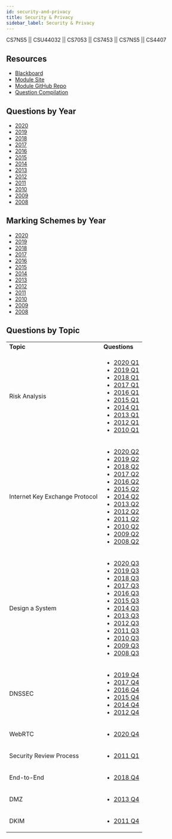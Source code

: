 ```yaml
---
id: security-and-privacy
title: Security & Privacy
sidebar_label: Security & Privacy
---
```

CS7NS5 || CSU44032 || CS7053 || CS7453 || CS7NS5 || CS4407

## Resources

-   [Blackboard](https://mymodule.tcd.ie/)
-   [Module Site](https://down.dsg.cs.tcd.ie/cs7053/)
-   [Module GitHub Repo](https://github.com/sftcd/cs7053)
-   [Question Compilation](https://github.com/nating/personal-notes/blob/master/fifth-year/security-and-privacy/question-compilation.md)

## Questions by Year

-   [2020](https://down.dsg.cs.tcd.ie/old-exams/cs7053-2020-exam.pdf)
-   [2019](https://down.dsg.cs.tcd.ie/old-exams/cs7053-2019-exam.pdf)
-   [2018](https://down.dsg.cs.tcd.ie/old-exams/cs7053-2018-exam.pdf)
-   [2017](https://down.dsg.cs.tcd.ie/old-exams/cs7053-2017-exam.pdf)
-   [2016](https://down.dsg.cs.tcd.ie/old-exams/cs7053-2016-exam.pdf)
-   [2015](https://down.dsg.cs.tcd.ie/old-exams/cs7053-2015-exam.pdf)
-   [2014](https://down.dsg.cs.tcd.ie/old-exams/cs7053-2014-exam.pdf)
-   [2013](https://down.dsg.cs.tcd.ie/old-exams/cs7053-2013-exam.pdf)
-   [2012](https://down.dsg.cs.tcd.ie/old-exams/cs7053-2012-exam.pdf)
-   [2011](https://down.dsg.cs.tcd.ie/old-exams/cs7053-questions-2011.pdf)
-   [2010](https://down.dsg.cs.tcd.ie/old-exams/cs7053-questions-2010.pdf)
-   [2009](https://down.dsg.cs.tcd.ie/old-exams/cs7012-exam.pdf)
-   [2008](https://down.dsg.cs.tcd.ie/old-exams/nds106-2008-exam.pdf)

## Marking Schemes by Year

-   [2020](https://down.dsg.cs.tcd.ie/old-exams/cs7053-2020-exam-solutions.pdf)
-   [2019](https://down.dsg.cs.tcd.ie/old-exams/cs7053-2019-exam-solutions.pdf)
-   [2018](https://down.dsg.cs.tcd.ie/old-exams/cs7053-2018-exam-solutions.pdf)
-   [2017](https://down.dsg.cs.tcd.ie/old-exams/cs7053-2017-exam-solutions.pdf)
-   [2016](https://down.dsg.cs.tcd.ie/old-exams/cs7053-2016-exam-solutions.pdf)
-   [2015](https://down.dsg.cs.tcd.ie/old-exams/cs7053-2015-exam-solutions.pdf)
-   [2014](https://down.dsg.cs.tcd.ie/old-exams/cs7053-2014-exam-solutions.pdf)
-   [2013](https://down.dsg.cs.tcd.ie/old-exams/cs7053-2013-exam-solutions.pdf)
-   [2012](https://down.dsg.cs.tcd.ie/old-exams/cs7053-2012-exam-solutions.pdf)
-   [2011](https://down.dsg.cs.tcd.ie/old-exams/cs7053-exam-solutions-2011.pdf)
-   [2010](https://down.dsg.cs.tcd.ie/old-exams/cs7053-exam-solutions-2010.pdf)
-   [2009](https://down.dsg.cs.tcd.ie/old-exams/cs7012-exam-solutions-2009.pdf)
-   [2008](https://down.dsg.cs.tcd.ie/old-exams/nds106-2008-answers.pdf)

## Questions by Topic

<table className="examQuestions">
    <tbody><tr>
        <td><strong>Topic</strong></td>
        <td><strong>Questions</strong></td>
    </tr>
    <tr>
        <td>Risk Analysis</td>
        <td>
            <ul className="questions">
        <li><a href="https://down.dsg.cs.tcd.ie/old-exams/cs7053-2020-exam.pdf#page=2">2020 Q1</a></li>
        <li><a href="https://down.dsg.cs.tcd.ie/old-exams/cs7053-2019-exam.pdf#page=2">2019 Q1</a></li>
        <li><a href="https://down.dsg.cs.tcd.ie/old-exams/cs7053-2018-exam.pdf#page=2">2018 Q1</a></li>
        <li><a href="https://down.dsg.cs.tcd.ie/old-exams/cs7053-2017-exam.pdf#page=2">2017 Q1</a></li>
        <li><a href="https://down.dsg.cs.tcd.ie/old-exams/cs7053-2016-exam.pdf#page=2">2016 Q1</a></li>
        <li><a href="https://down.dsg.cs.tcd.ie/old-exams/cs7053-2015-exam.pdf#page=2">2015 Q1</a></li>
        <li><a href="https://down.dsg.cs.tcd.ie/old-exams/cs7053-2014-exam.pdf#page=2">2014 Q1</a></li>
        <li><a href="https://down.dsg.cs.tcd.ie/old-exams/cs7053-2013-exam.pdf#page=2">2013 Q1</a></li>
        <li><a href="https://down.dsg.cs.tcd.ie/old-exams/cs7053-2012-exam.pdf#page=2">2012 Q1</a></li>
        <li><a href="https://down.dsg.cs.tcd.ie/old-exams/cs7053-questions-2010.pdf#page=1">2010 Q1</a></li>
            </ul>
        </td>
    </tr>
    <tr>
        <td>Internet Key Exchange Protocol</td>
        <td>
            <ul className="questions">
        <li><a href="https://down.dsg.cs.tcd.ie/old-exams/cs7053-2020-exam.pdf#page=3">2020 Q2</a></li>
        <li><a href="https://down.dsg.cs.tcd.ie/old-exams/cs7053-2019-exam.pdf#page=3">2019 Q2</a></li>
        <li><a href="https://down.dsg.cs.tcd.ie/old-exams/cs7053-2018-exam.pdf#page=3">2018 Q2</a></li>
        <li><a href="https://down.dsg.cs.tcd.ie/old-exams/cs7053-2017-exam.pdf#page=2&zoom=0,0,650">2017 Q2</a></li>
        <li><a href="https://down.dsg.cs.tcd.ie/old-exams/cs7053-2016-exam.pdf#page=2&zoom=0,0,700">2016 Q2</a></li>
        <li><a href="https://down.dsg.cs.tcd.ie/old-exams/cs7053-2015-exam.pdf#page=2&zoom=0,0,550">2015 Q2</a></li>
        <li><a href="https://down.dsg.cs.tcd.ie/old-exams/cs7053-2014-exam.pdf#page=2&zoom=0,0,600">2014 Q2</a></li>
        <li><a href="https://down.dsg.cs.tcd.ie/old-exams/cs7053-2013-exam.pdf#page=2&zoom=0,0,500">2013 Q2</a></li>
        <li><a href="https://down.dsg.cs.tcd.ie/old-exams/cs7053-2012-exam.pdf#page=2&zoom=0,0,550">2012 Q2</a></li>
        <li><a href="https://down.dsg.cs.tcd.ie/old-exams/cs7053-questions-2011.pdf#page=2&zoom=0,0,500">2011 Q2</a></li>
        <li><a href="https://down.dsg.cs.tcd.ie/old-exams/cs7053-questions-2010.pdf#page=1&zoom=0,0,700">2010 Q2</a></li>
        <li><a href="https://down.dsg.cs.tcd.ie/old-exams/cs7012-exam.pdf#page=2">2009 Q2</a></li>
        <li><a href="https://down.dsg.cs.tcd.ie/old-exams/nds106-2008-exam.pdf#page=2&zoom=0,0,500">2008 Q2</a></li>
            </ul>
        </td>
    </tr>
    <tr>
        <td>Design a System</td>
        <td>
            <ul className="questions">
        <li><a href="https://down.dsg.cs.tcd.ie/old-exams/cs7053-2020-exam.pdf#page=4">2020 Q3</a></li>
        <li><a href="https://down.dsg.cs.tcd.ie/old-exams/cs7053-2019-exam.pdf#page=4">2019 Q3</a></li>
        <li><a href="https://down.dsg.cs.tcd.ie/old-exams/cs7053-2018-exam.pdf#page=4">2018 Q3</a></li>
        <li><a href="https://down.dsg.cs.tcd.ie/old-exams/cs7053-2017-exam.pdf#page=3">2017 Q3</a></li>
        <li><a href="https://down.dsg.cs.tcd.ie/old-exams/cs7053-2016-exam.pdf#page=3">2016 Q3</a></li>
        <li><a href="https://down.dsg.cs.tcd.ie/old-exams/cs7053-2015-exam.pdf#page=3">2015 Q3</a></li>
        <li><a href="https://down.dsg.cs.tcd.ie/old-exams/cs7053-2014-exam.pdf#page=3&zoom=0,0,500">2014 Q3</a></li>
        <li><a href="https://down.dsg.cs.tcd.ie/old-exams/cs7053-2013-exam.pdf#page=3&zoom=0,0,500">2013 Q3</a></li>
        <li><a href="https://down.dsg.cs.tcd.ie/old-exams/cs7053-2012-exam.pdf#page=3&zoom=0,0,630">2012 Q3</a></li>
        <li><a href="https://down.dsg.cs.tcd.ie/old-exams/cs7053-questions-2011.pdf#page=3&zoom=0,0,500">2011 Q3</a></li>
        <li><a href="https://down.dsg.cs.tcd.ie/old-exams/cs7053-questions-2010.pdf#page=3">2010 Q3</a></li>
        <li><a href="https://down.dsg.cs.tcd.ie/old-exams/cs7012-exam.pdf#page=2&zoom=0,0,500">2009 Q3</a></li>
        <li><a href="https://down.dsg.cs.tcd.ie/old-exams/nds106-2008-exam.pdf#page=2&zoom=0,0,650">2008 Q3</a></li>
            </ul>
        </td>
    </tr>
    <tr>
        <td>DNSSEC</td>
        <td>
            <ul className="questions">
        <li><a href="https://down.dsg.cs.tcd.ie/old-exams/cs7053-2019-exam.pdf#page=5">2019 Q4</a></li>
        <li><a href="https://down.dsg.cs.tcd.ie/old-exams/cs7053-2017-exam.pdf#page=4&zoom=0,0,630">2017 Q4</a></li>
        <li><a href="https://down.dsg.cs.tcd.ie/old-exams/cs7053-2016-exam.pdf#page=4&zoom=0,0,700">2016 Q4</a></li>
        <li><a href="https://down.dsg.cs.tcd.ie/old-exams/cs7053-2015-exam.pdf#page=3&zoom=0,0,500">2015 Q4</a></li>
        <li><a href="https://down.dsg.cs.tcd.ie/old-exams/cs7053-2014-exam.pdf#page=3&zoom=0,0,600">2014 Q4</a></li>
        <li><a href="https://down.dsg.cs.tcd.ie/old-exams/cs7053-2012-exam.pdf#page=3&zoom=0,0,700">2012 Q4</a></li>
            </ul>
        </td>
    </tr>
    <tr>
        <td>WebRTC</td>
        <td>
            <ul className="questions">
          <li><a href="https://down.dsg.cs.tcd.ie/old-exams/cs7053-2020-exam.pdf#page=5">2020 Q4</a></li>
            </ul>
        </td>
    </tr>
    <tr>
        <td>Security Review Process</td>
        <td>
            <ul className="questions">
          <li><a href="https://down.dsg.cs.tcd.ie/old-exams/cs7053-questions-2011.pdf#page=2">2011 Q1</a></li>
            </ul>
        </td>
    </tr>
    <tr>
        <td>End-to-End</td>
        <td>
            <ul className="questions">
        <li><a href="https://down.dsg.cs.tcd.ie/old-exams/cs7053-2018-exam.pdf#page=5">2018 Q4</a></li>
            </ul>
        </td>
    </tr>
    <tr>
        <td>DMZ</td>
        <td>
            <ul className="questions">
          <li><a href="https://down.dsg.cs.tcd.ie/old-exams/cs7053-2013-exam.pdf#page=3&zoom=0,0,500">2013 Q4</a></li>
            </ul>
        </td>
    </tr>
    <tr>
        <td>DKIM</td>
        <td>
            <ul className="questions">
          <li><a href="https://down.dsg.cs.tcd.ie/old-exams/cs7053-questions-2011.pdf#page=3&zoom=0,0,600">2011 Q4</a></li>
            </ul>
        </td>
    </tr>
</tbody></table>
